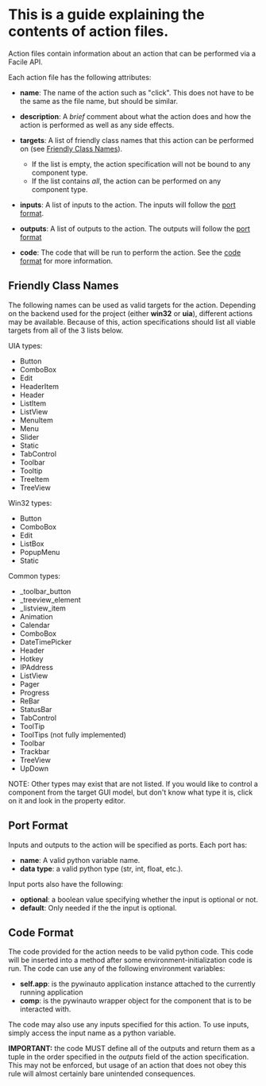 # This is a guide explaining the contents of action files.

Action files contain information about an action that can be 
performed via a Facile API.

Each action file has the following attributes:

- **name**: The name of the action such as "click". This does
  not have to be the same as the file name, but should be similar.
  
- **description**: A *brief* comment about what the action does
  and how the action is performed as well as any side effects.
  
- **targets**: A list of friendly class names that this action can
  be performed on (see [Friendly Class Names](#friendly-class-names)).
  - If the list is empty, the action specification will not be bound to
  any component type.
  - If the list contains *all*, the action can be performed
  on any component type.
  
- **inputs**: A list of inputs to the action. The inputs will follow
  the [port format](#port-format).
  
- **outputs**: A list of outputs to the action. The outputs will
  follow the [port format](#port-format)
  
- **code**: The code that will be run to perform the action. See 
  the [code format](#code-format) for more information.
  

## Friendly Class Names

The following names can be used as valid targets for the action.
Depending on the backend used for the project (either **win32** 
or **uia**), different actions may be available. Because of this,
action specifications should list all viable targets from all
of the 3 lists below.

UIA types:
- Button
- ComboBox
- Edit
- HeaderItem
- Header
- ListItem
- ListView
- MenuItem
- Menu
- Slider
- Static
- TabControl
- Toolbar
- Tooltip
- TreeItem
- TreeView

Win32 types:
- Button
- ComboBox
- Edit
- ListBox
- PopupMenu
- Static

Common types:
- _toolbar_button
- _treeview_element
- _listview_item
- Animation
- Calendar
- ComboBox
- DateTimePicker
- Header
- Hotkey
- IPAddress
- ListView
- Pager
- Progress
- ReBar
- StatusBar
- TabControl
- ToolTip
- ToolTips (not fully implemented)
- Toolbar
- Trackbar
- TreeView
- UpDown

NOTE: Other types may exist that are not listed. If you would
like to control a component from the target GUI model, but don't
know what type it is, click on it and look in the property editor.


## Port Format

Inputs and outputs to the action will be specified as ports. 
Each port has:
- **name**: A valid python variable name.
- **data type**: a valid python type (str, int, float, etc.).

Input ports also have the following:
- **optional**: a boolean value specifying whether the input 
  is optional or not.
- **default**: Only needed if the the input is optional.

## Code Format

The code provided for the action needs to be valid python code.
This code will be inserted into a method after some environment-initialization 
code is run. The code can use any of the following environment variables:

- **self.app**: is the pywinauto application instance attached to the
  currently running application
- **comp**: is the pywinauto wrapper object for the component that is to be
  interacted with.

The code may also use any inputs specified for this action. To use inputs,
simply access the input name as a python variable.

**IMPORTANT:** the code MUST define all of the outputs and return them as a
tuple in the order specified in the *outputs* field of the action specification.
This may not be enforced, but usage of an action that does not obey this rule
will almost certainly bare unintended consequences.




